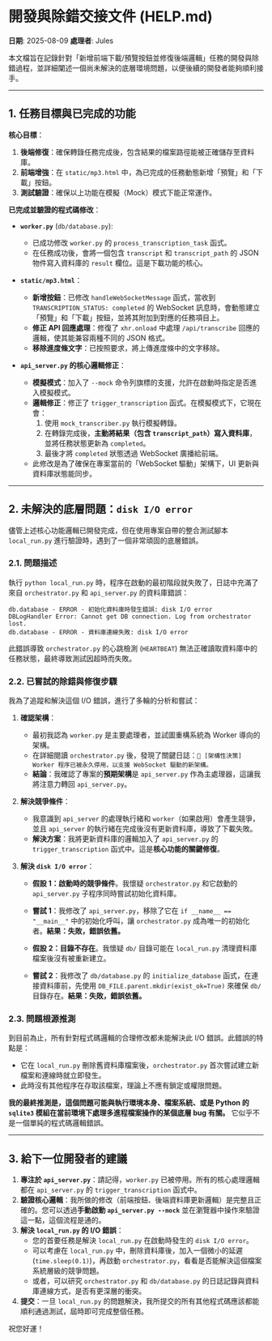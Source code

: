# 開發與除錯交接文件 (HELP.md)

**日期**: 2025-08-09
**處理者**: Jules

本文檔旨在記錄針對「新增前端下載/預覽按鈕並修復後端邏輯」任務的開發與除錯過程，並詳細闡述一個尚未解決的底層環境問題，以便後續的開發者能夠順利接手。

---

## 1. 任務目標與已完成的功能

**核心目標**：
1.  **後端修復**：確保轉錄任務完成後，包含結果的檔案路徑能被正確儲存至資料庫。
2.  **前端增強**：在 `static/mp3.html` 中，為已完成的任務動態新增「預覽」和「下載」按鈕。
3.  **測試驗證**：確保以上功能在模擬（Mock）模式下能正常運作。

**已完成並驗證的程式碼修改**：

*   **`worker.py`** (`db/database.py`):
    *   已成功修改 `worker.py` 的 `process_transcription_task` 函式。
    *   在任務成功後，會將一個包含 `transcript` 和 `transcript_path` 的 JSON 物件寫入資料庫的 `result` 欄位。這是下載功能的核心。

*   **`static/mp3.html`**：
    *   **新增按鈕**：已修改 `handleWebSocketMessage` 函式，當收到 `TRANSCRIPTION_STATUS: completed` 的 WebSocket 訊息時，會動態建立「預覽」和「下載」按鈕，並將其附加到對應的任務項目上。
    *   **修正 API 回應處理**：修復了 `xhr.onload` 中處理 `/api/transcribe` 回應的邏輯，使其能兼容兩種不同的 JSON 格式。
    *   **移除進度條文字**：已按照要求，將上傳進度條中的文字移除。

*   **`api_server.py` 的核心邏輯修正**：
    *   **模擬模式**：加入了 `--mock` 命令列旗標的支援，允許在啟動時指定是否進入模擬模式。
    *   **邏輯修正**：修正了 `trigger_transcription` 函式。在模擬模式下，它現在會：
        1.  使用 `mock_transcriber.py` 執行模擬轉錄。
        2.  在轉錄完成後，**主動將結果（包含 `transcript_path`）寫入資料庫**，並將任務狀態更新為 `completed`。
        3.  最後才將 `completed` 狀態透過 WebSocket 廣播給前端。
    *   此修改是為了確保在專案當前的「WebSocket 驅動」架構下，UI 更新與資料庫狀態能同步。

---

## 2. 未解決的底層問題：`disk I/O error`

儘管上述核心功能邏輯已開發完成，但在使用專案自帶的整合測試腳本 `local_run.py` 進行驗證時，遇到了一個非常頑固的底層錯誤。

### 2.1. 問題描述

執行 `python local_run.py` 時，程序在啟動的最初階段就失敗了，日誌中充滿了來自 `orchestrator.py` 和 `api_server.py` 的資料庫錯誤：

```
db.database - ERROR - 初始化資料庫時發生錯誤: disk I/O error
DBLogHandler Error: Cannot get DB connection. Log from orchestrator lost.
db.database - ERROR - 資料庫連線失敗: disk I/O error
```

此錯誤導致 `orchestrator.py` 的心跳檢測 (`HEARTBEAT`) 無法正確讀取資料庫中的任務狀態，最終導致測試因超時而失敗。

### 2.2. 已嘗試的除錯與修復步驟

我為了追蹤和解決這個 I/O 錯誤，進行了多輪的分析和嘗試：

1.  **確認架構**：
    *   最初我認為 `worker.py` 是主要處理者，並試圖重構系統為 Worker 導向的架構。
    *   在詳細閱讀 `orchestrator.py` 後，發現了關鍵日誌：`🚫 [架構性決策] Worker 程序已被永久停用，以支援 WebSocket 驅動的新架構。`
    *   **結論**：我確認了專案的**預期架構**是 `api_server.py` 作為主處理器，這讓我將注意力轉回 `api_server.py`。

2.  **解決競爭條件**：
    *   我意識到 `api_server` 的處理執行緒和 `worker`（如果啟用）會產生競爭，並且 `api_server` 的執行緒在完成後沒有更新資料庫，導致了下載失敗。
    *   **解決方案**：我將更新資料庫的邏輯加入了 `api_server.py` 的 `trigger_transcription` 函式中。這是**核心功能的關鍵修復**。

3.  **解決 `disk I/O error`**：
    *   **假設 1：啟動時的競爭條件**。我懷疑 `orchestrator.py` 和它啟動的 `api_server.py` 子程序同時嘗試初始化資料庫。
    *   **嘗試 1**：我修改了 `api_server.py`，移除了它在 `if __name__ == "__main__"` 中的初始化呼叫，讓 `orchestrator.py` 成為唯一的初始化者。**結果：失敗，錯誤依舊。**

    *   **假設 2：目錄不存在**。我懷疑 `db/` 目錄可能在 `local_run.py` 清理資料庫檔案後沒有被重新建立。
    *   **嘗試 2**：我修改了 `db/database.py` 的 `initialize_database` 函式，在連接資料庫前，先使用 `DB_FILE.parent.mkdir(exist_ok=True)` 來確保 `db/` 目錄存在。**結果：失敗，錯誤依舊。**

### 2.3. 問題根源推測

到目前為止，所有針對程式碼邏輯的合理修改都未能解決此 I/O 錯誤。此錯誤的特點是：
*   它在 `local_run.py` 刪除舊資料庫檔案後，`orchestrator.py` 首次嘗試建立新檔案和連線時就立即發生。
*   此時沒有其他程序在存取該檔案，理論上不應有鎖定或權限問題。

**我的最終推測是，這個問題可能與執行環境本身、檔案系統、或是 Python 的 `sqlite3` 模組在當前環境下處理多進程檔案操作的某個底層 bug 有關。** 它似乎不是一個單純的程式碼邏輯錯誤。

---

## 3. 給下一位開發者的建議

1.  **專注於 `api_server.py`**：請記得，`worker.py` 已被停用。所有的核心處理邏輯都在 `api_server.py` 的 `trigger_transcription` 函式中。
2.  **驗證核心邏輯**：我所做的修改（前端按鈕、後端資料庫更新邏輯）是完整且正確的。您可以透過**手動啟動 `api_server.py --mock`** 並在瀏覽器中操作來驗證這一點，這個流程是通的。
3.  **解決 `local_run.py` 的 I/O 錯誤**：
    *   您的首要任務是解決 `local_run.py` 在啟動時發生的 `disk I/O error`。
    *   可以考慮在 `local_run.py` 中，刪除資料庫後，加入一個微小的延遲 (`time.sleep(0.1)`)，再啟動 `orchestrator.py`，看看是否能解決這個檔案系統層級的競爭問題。
    *   或者，可以研究 `orchestrator.py` 和 `db/database.py` 的日誌記錄與資料庫連線方式，是否有更深層的衝突。
4.  **提交**：一旦 `local_run.py` 的問題解決，我所提交的所有其他程式碼應該都能順利通過測試，屆時即可完成整個任務。

祝您好運！
